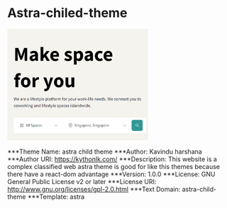 # Astra-chiled-theme

<img src="./screenshot.jpg" />



***Theme Name: astra child theme
***Author: Kavindu harshana
***Author URI: https://kythonlk.com/
***Description: This website is a complex classified web astra theme is good for like this themes because there have a react-dom advantage 
***Version: 1.0.0
***License: GNU General Public License v2 or later
***License URI: http://www.gnu.org/licenses/gpl-2.0.html
***Text Domain: astra-child-theme
***Template: astra
